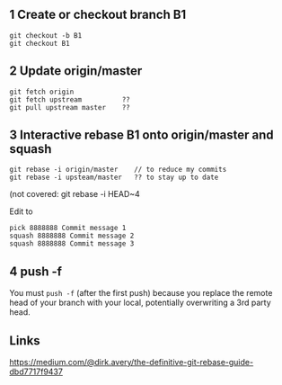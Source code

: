 ## 1 Create or checkout branch B1

    git checkout -b B1
    git checkout B1


## 2 Update origin/master

    git fetch origin
    git fetch upstream          ??
    git pull upstream master    ??
    

## 3 Interactive rebase B1 onto origin/master and squash

    git rebase -i origin/master    // to reduce my commits
    git rebase -i upsteam/master   ?? to stay up to date

(not covered: git rebase -i HEAD~4

Edit to

    pick 8888888 Commit message 1
    squash 8888888 Commit message 2
    squash 8888888 Commit message 3

## 4 push -f

You must `push -f` (after the first push) because you replace the remote head of your branch with your local, potentially overwriting a 3rd party head.



## Links
https://medium.com/@dirk.avery/the-definitive-git-rebase-guide-dbd7717f9437
